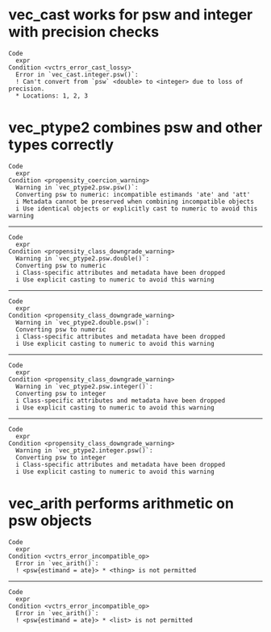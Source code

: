 # vec_cast works for psw and integer with precision checks

    Code
      expr
    Condition <vctrs_error_cast_lossy>
      Error in `vec_cast.integer.psw()`:
      ! Can't convert from `psw` <double> to <integer> due to loss of precision.
      * Locations: 1, 2, 3

# vec_ptype2 combines psw and other types correctly

    Code
      expr
    Condition <propensity_coercion_warning>
      Warning in `vec_ptype2.psw.psw()`:
      Converting psw to numeric: incompatible estimands 'ate' and 'att'
      i Metadata cannot be preserved when combining incompatible objects
      i Use identical objects or explicitly cast to numeric to avoid this warning

---

    Code
      expr
    Condition <propensity_class_downgrade_warning>
      Warning in `vec_ptype2.psw.double()`:
      Converting psw to numeric
      i Class-specific attributes and metadata have been dropped
      i Use explicit casting to numeric to avoid this warning

---

    Code
      expr
    Condition <propensity_class_downgrade_warning>
      Warning in `vec_ptype2.double.psw()`:
      Converting psw to numeric
      i Class-specific attributes and metadata have been dropped
      i Use explicit casting to numeric to avoid this warning

---

    Code
      expr
    Condition <propensity_class_downgrade_warning>
      Warning in `vec_ptype2.psw.integer()`:
      Converting psw to integer
      i Class-specific attributes and metadata have been dropped
      i Use explicit casting to numeric to avoid this warning

---

    Code
      expr
    Condition <propensity_class_downgrade_warning>
      Warning in `vec_ptype2.integer.psw()`:
      Converting psw to integer
      i Class-specific attributes and metadata have been dropped
      i Use explicit casting to numeric to avoid this warning

# vec_arith performs arithmetic on psw objects

    Code
      expr
    Condition <vctrs_error_incompatible_op>
      Error in `vec_arith()`:
      ! <psw{estimand = ate}> * <thing> is not permitted

---

    Code
      expr
    Condition <vctrs_error_incompatible_op>
      Error in `vec_arith()`:
      ! <psw{estimand = ate}> * <list> is not permitted

